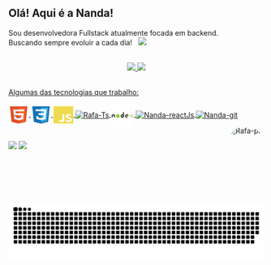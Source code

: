 <h2>Olá! Aqui é a Nanda!</h2>

<p align="left">
   Sou desenvolvedora Fullstack atualmente focada em backend. 
   <br />
   Buscando sempre evoluir a cada dia! &nbsp; <img src="https://github.com/TheDudeThatCode/TheDudeThatCode/blob/master/Assets/Rocket.gif" width="29px">  
</p>
<br />
<div align="center">
  <a href="https://github.com/codebyNanda">
  <img height="180em" src="https://github-readme-stats.vercel.app/api?username=codebyNanda&show_icons=true&theme=tokyonight&include_all_commits=true&count_private=true"/>
  <img height="180em" src="https://github-readme-stats.vercel.app/api/top-langs/?username=codebyNanda&layout=compact&langs_count=7&theme=tokyonight"/>
</div>
<br />

<p align="left">Algumas das tecnologias que trabalho:</p>
<div style="display: inline_block">
  <img align="center" alt="Rafa-HTML" height="35" width="40" src="https://raw.githubusercontent.com/devicons/devicon/master/icons/html5/html5-original.svg">
  <img align="center" alt="Rafa-CSS" height="35" width="40" src="https://raw.githubusercontent.com/devicons/devicon/master/icons/css3/css3-original.svg">
  <img align="center" alt="Rafa-Js" height="35" width="40" src="https://raw.githubusercontent.com/devicons/devicon/master/icons/javascript/javascript-plain.svg">
  <img align="center" alt="Rafa-Ts" height="35" width="40" src="https://cdn.jsdelivr.net/gh/devicons/devicon/icons/typescript/typescript-original.svg">
  <img align="center" alt="Nanda-NodeJs" height="45" width="45" src="https://raw.githubusercontent.com/devicons/devicon/master/icons/nodejs/nodejs-original-wordmark.svg">
  <img align="center" alt="Nanda-reactJs" height="35" width="40" src="https://cdn.jsdelivr.net/gh/devicons/devicon/icons/react/react-original-wordmark.svg">
  <img align="center" alt="Nanda-git" height="35" width="40" src="https://cdn.jsdelivr.net/gh/devicons/devicon/icons/git/git-original.svg">    
  <img align="right" alt="Rafa-pic" height="150" style="border-radius:50px;" src="https://gifs.eco.br/wp-content/uploads/2022/08/gifs-da-mulher-maravilha-9.gif">             
</div>
 
  ##
 
<div> 
  <a href="https://www.instagram.com/misscherrypie_/" target="_blank"><img src="https://img.shields.io/badge/-Instagram-%23E4405F?style=for-the-badge&logo=instagram&logoColor=white" target="_blank"></a>
  <a href="https://www.linkedin.com/in/ananda-ferreira-756065156/" target="_blank"><img src="https://img.shields.io/badge/-LinkedIn-%230077B5?style=for-the-badge&logo=linkedin&logoColor=white" target="_blank"></a>  
</div>

![snake gif](https://github.com/BMRanda/BMRanda/blob/output/github-contribution-grid-snake.svg)


